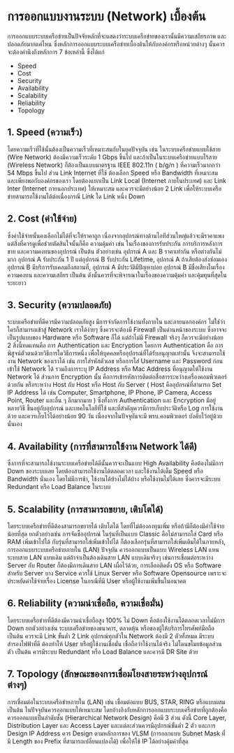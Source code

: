 # การออกแบบงานระบบ (Network) เบื้องต้น

การออกแบบระบบเครือข่ายเป็นปัจจัยหลักที่จะแสดงว่าระบบเครือข่ายของเรานั้นมีความเสถียรภาพ และปลอดภัยมากแค่ไหน ซึ่งหลักการออกแบบระบบเครือข่ายเบื้องต้นให้กับองค์กรหรือหน่วยต่างๆ นั้นควรจะต้องคำนึงถึงหลักการ 7 ข้อเหล่านี้ ซึ่งได้แก่
- Speed
- Cost
- Security
- Availability
- Scalability
- Reliability
- Topology

## 1. Speed (ความเร็ว)
โดยความเร็วที่ใช้นั้นต้องเป็นความเร็วที่เหมาะสมกับในยุคปัจจุบัน เช่น ในระบบเครือข่ายแบบใช้สาย (Wire Network) ต้องมีความเร็วระดับ 1 Gbps ขึ้นไป และถ้าเป็นในระบบเครือข่ายแบบไร้สาย (Wireless Network) ก็ต้องเป็นแบบมาตรฐาน IEEE 802.11n ( b/g/n ) ที่ความเร็วมากกว่า 54 Mbps ขึ้นไป ส่วน Link Internet ที่ใช้ ต้องเลือก Speed หรือ Bandwidth ที่เหมาะสม และเพียงพอกับองค์กรของเรา โดยต้องแยกเป็น Link Local (Internet ภายในประเทศ) และ Link Inter (Internet ภายนอกประเทศ) ให้เหมาะสม และควรจะมีอย่างน้อย 2 Link เพื่อให้ระบบเครือข่ายสามารถใช้งานได้ต่อเนื่องกรณี Link ใด Link หนึ่ง Down 

## 2. Cost (ค่าใช้จ่าย)
ซึ่งค่าใช้จ่ายนั้นคงเลือกไม่ได้ที่จะให้ราคาถูก เนื่องจากอุปกรณ์ทางด้านไอทีส่วนใหญ่แล้วจะมีราคาแพง แต่สิ่งที่ควรดูเพื่อช่วยตัดสินใจนั้นก็คือ ความคุ้มค่า เช่น ในเรื่องของการรับประกัน การบริการหลังการขาย และความคงทนของอุปกรณ์ เป็นต้น ตัวอย่างเช่น อุปกรณ์ A และ B ราคาเท่ากัน หรือต่างกันไม่มาก อุปกรณ์ A รับประกัน 1 ปี แต่อุปกรณ์ B รับประกัน Lifetime, อุปกรณ์ A ถ้าเสียต้องส่งซ่อมเอง อุปกรณ์ B มีบริการรับเคลมถึงสถานที่, อุปกรณ์ A มีประวัติมีปัญหาบ่อย อุปกรณ์ B มีชื่อเสียงในเรื่องความคงทน และความเสถียร เป็นต้น ดังนั้นควรที่จะพิจารณาในเรื่องของความคุ้มค่า และคุ้มทุนที่สุดในระยะยาว

## 3. Security (ความปลอดภัย)
ระบบเครือข่ายที่ดีควรมีความปลอดภัยสูง มีการจำกัดการใช้งานทั้งภายใน และภายนอกองค์กร ไม่ใช่ว่าใครก็สามารถเข้าสู่ Network เราได้ง่ายๆ ซึ่งควรจะต้องมี Firewall เป็นด่านหน้าของระบบ ซึ่งอาจจะเป็นรูปแบบของ Hardware หรือ Software ก็ได้ แต่ถ้าไม่มี Firewall จริงๆ ก็ควรจะมีอย่างน้อย 2 สิ่งนี้ทดแทนคือ การ Authentication และ Encryption โดยการ Authentication คือ การพิสูจน์ตัวตนด้วยวิธีการใดวิธีการหนึ่ง เพื่อให้บุคคลหรืออุปกรณ์ที่ได้รับอนุญาตเท่านั้น จึงจะสามารถใช้งาน Network ของเราได้ เช่น การใส่รหัสตัวเลข หรือการใส่ Username และ Password ก่อนเข้าใช้ Network ได้ รวมถึงการระบุ IP Address หรือ Mac Address ที่อนุญาตให้ใช้งาน Network ได้ ส่วนการ Encryption นั้น คือการเข้ารหัสการติดต่อสื่อสารระหว่างเครื่องคอมพิวเตอร์ด้วยกัน หรือระหว่าง Host กับ Host หรือ Host กับ Server ( Host คืออุปกรณ์ที่สามารถ Set IP Address ได้ เช่น Computer, Smartphone, IP Phone, IP Camera, Access Point, Router และอื่น ๆ อีกมากมาย ) ซึ่งทั้งการ Authentication และ Encryption มีอยู่หลายวิธี ขึ้นอยู่กับอุปกรณ์ และเทคโนโลยีที่ใช้ และที่สำคัญควรมีการเก็บประวัติหรือ Log การใช้งานด้วย และควรเก็บไว้ได้อย่างน้อย 90 วัน เนื่องจากในปัจจุบันจะมี พรบ.คอมพิวเตอร์ บังคับไว้อยู่ด้วยนั่นเอง

## 4. Availability (การที่สามารถใช้งาน Network ได้ดี) 
ซึ่งการที่จะสามารถใช้งานระบบเครือข่ายได้ดีนั้นควรจะเป็นแบบ High Availability คือต้องไม่มีการ Down ของระบบเลย โดยต้องสามารถใช้งานได้ตลอดเวลา และใช้งานได้เต็ม Speed หรือ Bandwidth นั่นเอง โดยไม่มีการช้า, ใช้งานได้บ้างไม่ได้บ้าง หรือใช้งานไม่ได้เลย ซึ่งควรจะมีระบบ Redundant หรือ Load Balance ในระบบ

## 5. Scalability (การสามารถขยาย, เติบโตได้) 
โดยระบบเครือข่ายที่ดีต้องสามารถขยายได้ เติบโตได้ โดยที่ไม่ต้องลงทุนเพิ่ม หรือถ้ามีก็ต้องมีค่าใช้จ่ายน้อยที่สุด ยกตัวอย่างเช่น การจัดซื้ออุปกรณ์ ในรุ่นที่เป็นแบบ Classic คือไม่สามารถใส่ Card หรือ RAM เพิ่มเข้าไปได้ กับรุ่นที่สามารถใส่เพิ่มเข้าไปได้ ก็ต้องเลือกรุ่นที่สามารถใส่เพิ่มเติมได้ในภายหลัง, การออกแบบระบบเครือข่ายภายใน (LAN) ปัจจุบัน ควรออกแบบเป็นแบบ Wireless LAN แทนระบบสาย LAN แบบเดิม แต่ถ้าจำเป็นต้องเดินสาย LAN แบบเดิมจริงๆ เช่นการเชื่อมต่อระหว่าง Server กับ Router ก็ต้องมีการเดินสาย LAN เผื่อไว้ด้วย, การเลือกติดตั้ง OS หรือ Software สำหรับ Server บาง Service ควรใช้ Linux Server หรือ Software Opensource เพราะจะประหยัดค่าใช้จ่ายเรื่อง License ในกรณีที่มี User หรือผู้ใช้งานเพิ่มขึ้นในอนาคต

## 6. Reliability (ความน่าเชื่อถือ, ความเชื่อมั่น) 
โดยระบบเครือข่ายที่ดีต้องมีความน่าเชื่อถือสูง 100% ไม่ Down คือต้องใช้งานได้ตลอดเวลาไม่มีการ Down ยกตัวอย่างเช่น ระบบเครือข่ายของธนาคาร, ตลาดหุ้น หรือของผู้ให้บริการโทรศัพท์มือถือ เป็นต้น ควรจะมี Link ขั้นต่ำ 2 Link อุปกรณ์ทุกตัวใน Network ต้องมี 2 ตัวทั้งหมด มีระบบสำรองไฟฟ้าที่ดี ต้องทำให้ User หรือผู้ใช้งานเชื่อมั่น เชื่อถือว่าใช้งานได้จริง ไม่โดนขโมยข้อมูลส่วนตัว เป็นต้น ควรมีระบบ Redundant หรือ Load Balance และควรมี DR Site ด้วย

## 7. Topology (ลักษณะของการเชื่อมโยงสายระหว่างอุปกรณ์ต่างๆ) 
การเชื่อมต่อในระบบเครือข่ายภายใน (LAN) เช่น เชื่อมต่อแบบ BUS, STAR, RING หรือแบบผสม เป็นต้น ในปัจจุบันควรออกแบบให้เหมาะสม โดยอ้างอิงกับหลักการออกแบบระบบเครือข่ายที่ถูกต้องคือ ควรออกแบบเป็นลำดับชั้น (Hierarchical Network Design) คือมี 3 ส่วน ดังนี้ Core Layer, Distribution Layer และ Access Layer และแต่ละส่วนควรมีอุปกรณ์ขั้นต่ำ 2 ตัว และการ Design IP Address ควร Design ตามหลักการของ VLSM (การออกแบบ Subnet Mask ที่มี Length ของ Prefix ที่สามารถเปลี่ยนแปลงได้) เพื่อให้ใช้ IP ได้อย่างคุ้มค่าที่สุด
